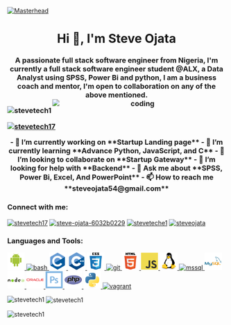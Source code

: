 [![Masterhead](https://giphy.com/gifs/code-coding-seamless-xT9IgzoKnwFNmISR8I)](https://Stevetech1.io)

<h1 align="center">Hi 👋, I'm Steve Ojata</h1>
<h3 align="center">A passionate full stack software engineer from Nigeria, I'm currently a full stack software engineer student @ALX, a Data Analyst using SPSS, Power Bi and python, I am a business coach and mentor, I'm open to collaboration on any of the above mentioned.

<img align="right" alt="coding" width="400" src="https://www.bing.com/images/search?view=detailV2&ccid=S2lfcqx3&id=34EE64E848C3697D4BBC3A760135331CAF6CFA38&thid=OIP.S2lfcqx3N85bNlCKAFjdAgHaHa&mediaurl=https%3A%2F%2Fth.bing.com%2Fth%2Fid%2FR.4b695f72ac7737ce5b36508a0058dd02%3Frik%3DOPpsrxwzNQF2Og%26riu%3Dhttp%253a%252f%252fwww.web24zone.com%252fwp-content%252fuploads%252f2022%252f10%252f46207-programmer-1.gif%26ehk%3D86cfZHhLfMkMI2vzq55xQ1%252bJRsM99JQkgGiqUE7cTQE%253d%26risl%3D%26pid%3DImgRaw%26r%3D0&exph=640&expw=640&q=animated+coding+image+gif&simid=608035960889878465&form=IRPRST&ck=C4D72EDEB6F1E79DFFE456BCCBC7EAE9&selectedindex=13&ajaxhist=0&ajaxserp=0&pivotparams=insightsToken%3Dccid_wNGxHlTC*cp_88E93EE9E551F3611CC6EADFA0CEB852*mid_1AF5B4627E83A6D1903CFEC25FCB55EE8CAC7D04*simid_608037180647676374*thid_OIP.wNGxHlTCsH9zU90WDouoDQHaFj&vt=0&sim=11&iss=VSI&ajaxhist=0&ajaxserp=0">
<p align="left"> <img src="https://komarev.com/ghpvc/?username=stevetech1&label=Profile%20views&color=0e75b6&style=flat" alt="stevetech1" /> </p>
<p align="left"> <a href="https://twitter.com/stevetech17" target="blank"><img src="https://img.shields.io/twitter/follow/stevetech17?logo=twitter&style=for-the-badge" alt="stevetech17" /></a> </p>
- 🔭 I’m currently working on **Startup Landing page**
- 🌱 I’m currently learning **Advance Python, JavaScript, and C**
- 👯 I’m looking to collaborate on **Startup Gateway**
- 🤝 I’m looking for help with **Backend**
- 💬 Ask me about **SPSS, Power Bi, Excel, And PowerPoint**
- 📫 How to reach me **steveojata54@gmail.com**
<h3 align="left">Connect with me:</h3>
<p align="left">
<a href="https://twitter.com/stevetech17" target="blank"><img align="center" src="https://raw.githubusercontent.com/rahuldkjain/github-profile-readme-generator/master/src/images/icons/Social/twitter.svg" alt="stevetech17" height="30" width="40" /></a>
<a href="https://linkedin.com/in/steve-ojata-6032b0229" target="blank"><img align="center" src="https://raw.githubusercontent.com/rahuldkjain/github-profile-readme-generator/master/src/images/icons/Social/linked-in-alt.svg" alt="steve-ojata-6032b0229" height="30" width="40" /></a>
<a href="https://codesandbox.com/steveteche1" target="blank"><img align="center" src="https://raw.githubusercontent.com/rahuldkjain/github-profile-readme-generator/master/src/images/icons/Social/codesandbox.svg" alt="steveteche1" height="30" width="40" /></a>
<a href="https://fb.com/steveojata" target="blank"><img align="center" src="https://raw.githubusercontent.com/rahuldkjain/github-profile-readme-generator/master/src/images/icons/Social/facebook.svg" alt="steveojata" height="30" width="40" /></a>
</p>
<h3 align="left">Languages and Tools:</h3>
<p align="left"> <a href="https://developer.android.com" target="_blank" rel="noreferrer"> <img src="https://raw.githubusercontent.com/devicons/devicon/master/icons/android/android-original-wordmark.svg" alt="android" width="40" height="40"/> </a> <a href="https://www.gnu.org/software/bash/" target="_blank" rel="noreferrer"> <img src="https://www.vectorlogo.zone/logos/gnu_bash/gnu_bash-icon.svg" alt="bash" width="40" height="40"/> </a> <a href="https://www.cprogramming.com/" target="_blank" rel="noreferrer"> <img src="https://raw.githubusercontent.com/devicons/devicon/master/icons/c/c-original.svg" alt="c" width="40" height="40"/> </a> <a href="https://www.w3schools.com/cpp/" target="_blank" rel="noreferrer"> <img src="https://raw.githubusercontent.com/devicons/devicon/master/icons/cplusplus/cplusplus-original.svg" alt="cplusplus" width="40" height="40"/> </a> <a href="https://www.w3schools.com/css/" target="_blank" rel="noreferrer"> <img src="https://raw.githubusercontent.com/devicons/devicon/master/icons/css3/css3-original-wordmark.svg" alt="css3" width="40" height="40"/> </a> <a href="https://git-scm.com/" target="_blank" rel="noreferrer"> <img src="https://www.vectorlogo.zone/logos/git-scm/git-scm-icon.svg" alt="git" width="40" height="40"/> </a> <a href="https://www.w3.org/html/" target="_blank" rel="noreferrer"> <img src="https://raw.githubusercontent.com/devicons/devicon/master/icons/html5/html5-original-wordmark.svg" alt="html5" width="40" height="40"/> </a> <a href="https://developer.mozilla.org/en-US/docs/Web/JavaScript" target="_blank" rel="noreferrer"> <img src="https://raw.githubusercontent.com/devicons/devicon/master/icons/javascript/javascript-original.svg" alt="javascript" width="40" height="40"/> </a> <a href="https://www.linux.org/" target="_blank" rel="noreferrer"> <img src="https://raw.githubusercontent.com/devicons/devicon/master/icons/linux/linux-original.svg" alt="linux" width="40" height="40"/> </a> <a href="https://www.microsoft.com/en-us/sql-server" target="_blank" rel="noreferrer"> <img src="https://www.svgrepo.com/show/303229/microsoft-sql-server-logo.svg" alt="mssql" width="40" height="40"/> </a> <a href="https://www.mysql.com/" target="_blank" rel="noreferrer"> <img src="https://raw.githubusercontent.com/devicons/devicon/master/icons/mysql/mysql-original-wordmark.svg" alt="mysql" width="40" height="40"/> </a> <a href="https://nodejs.org" target="_blank" rel="noreferrer"> <img src="https://raw.githubusercontent.com/devicons/devicon/master/icons/nodejs/nodejs-original-wordmark.svg" alt="nodejs" width="40" height="40"/> </a> <a href="https://www.oracle.com/" target="_blank" rel="noreferrer"> <img src="https://raw.githubusercontent.com/devicons/devicon/master/icons/oracle/oracle-original.svg" alt="oracle" width="40" height="40"/> </a> <a href="https://www.photoshop.com/en" target="_blank" rel="noreferrer"> <img src="https://raw.githubusercontent.com/devicons/devicon/master/icons/photoshop/photoshop-line.svg" alt="photoshop" width="40" height="40"/> </a> <a href="https://www.php.net" target="_blank" rel="noreferrer"> <img src="https://raw.githubusercontent.com/devicons/devicon/master/icons/php/php-original.svg" alt="php" width="40" height="40"/> </a> <a href="https://www.python.org" target="_blank" rel="noreferrer"> <img src="https://raw.githubusercontent.com/devicons/devicon/master/icons/python/python-original.svg" alt="python" width="40" height="40"/> </a> <a href="https://www.vagrantup.com/" target="_blank" rel="noreferrer"> <img src="https://www.vectorlogo.zone/logos/vagrantup/vagrantup-icon.svg" alt="vagrant" width="40" height="40"/> </a> </p>
<p><img align="left" src="https://github-readme-stats.vercel.app/api/top-langs?username=stevetech1&show_icons=true&locale=en&layout=compact" alt="stevetech1" /></p>
<p>&nbsp;<img align="center" src="https://github-readme-stats.vercel.app/api?username=stevetech1&show_icons=true&locale=en" alt="stevetech1" /></p>
<p><img align="center" src="https://github-readme-streak-stats.herokuapp.com/?user=stevetech1&" alt="stevetech1" /></p>
